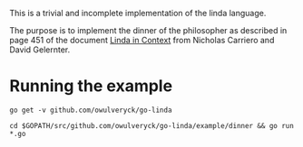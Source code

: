This is a trivial and incomplete implementation of the linda language.

The purpose is to implement the dinner of the philosopher as described in page 451 of the document [Linda in Context](http://www.inf.ed.ac.uk/teaching/courses/ppls/linda.pdf) from Nicholas Carriero and David Gelernter.

# Running the example

`go get -v github.com/owulveryck/go-linda`

`cd $GOPATH/src/github.com/owulveryck/go-linda/example/dinner && go run *.go`

